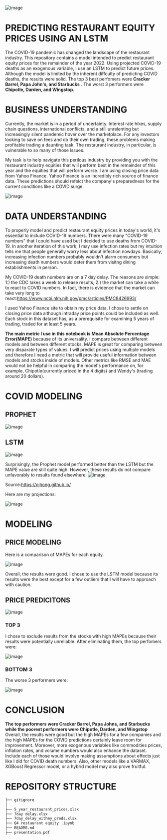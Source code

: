 ![image](https://user-images.githubusercontent.com/101752113/196540084-8af6bf70-e6da-49a6-b1d3-208e423aced9.png)
# PREDICTING RESTAURANT EQUITY PRICES USING AN LSTM
The COVID-19 pandemic has changed the landscape of the restaurant industry. This repository contains a model intended to predict restaurant equity prices for the remainder of the year 2022. Using  projected COVID-19 deaths as an exogenous variable, I use an LSTM to predict future prices. Although the model is limited by the inherent diffculty of predicting COVID deaths, the results were solid. The top 3 best perfomers were **Cracker Barrel, Papa John's, and Starbucks** . The worst 3 performers were **Chipotle, Darden, and Wingstop**.
# BUSINESS UNDERSTANDING
Currently, the market is in a period of uncertainty. Interest rate hikes, supply chain questions, international conflicts, and a still unrelenting but increasingly silent pandemic hover over the marketplace. For any investors looking to save on fees and do their own trading, these problems making profitable trading a daunting task. The restaurant industry, in particular, is vulnerable to so many of those issues. 

My task is to help navigate this perilous industry by providing you with the restaurant industry equities that will perform best in the remainder of this year and the equities that will perform worse. I am using closing price data from Yahoo Finance. Yahoo Finance is an incredibly rich source of finance data. These predictions should refelct the company's preparedness for the current conditions like a COVID surge.

![image](https://user-images.githubusercontent.com/101752113/196517979-a5b5e470-7498-4dbf-bbca-e486a1f1d0b4.png)
# DATA UNDERSTANDING

To properly model and predict restaurant equity prices in today's world, it's essential to include COVID-19 numbers. There were many "COVID-19 numbers" that I could have used but I decided to use deaths from COVID-19. In another iteration of this work, I may use infection rates but my intuition tells me that people generally worry less about infection nowdays. Basically, increasing infection numbers probably wouldn't alarm consumers but increasing death numbers would deter them from visitng dining establishments in person. 

My COVID-19 death numbers are on a 7 day delay. The reasons are simple: 1:) the CDC takes a week to release results, 2.) the market can take a while to react to COVID numbers. In fact, there is evidence that the market can take very long to react:https://www.ncbi.nlm.nih.gov/pmc/articles/PMC8426993/

I used Yahoo Finance site to obtain my price data. I chose to settle on closing price data although intraday price points could be included as well. Each stock in this dataset has, as a prerequisite for examining 5 years of trading, traded for at least 5 years.

**The main metric I use in this notebook is Mean Absolute Percentage Error(MAPE)** because of its universality. I compare between different models and between different stocks. MAPE is great for comparing between very disparate types of values. I will predict prices using multiple models and therefore I need a metric that will provide useful information between models and stocks inside of models. Other metrics like RMSE and MAE would not be helpful in comparing the model's performance on, for example, Chipotle(currently priced in the 4 digits) and Wendy's (trading around 20 dollars). 

# COVID MODELING
## PROPHET
![image](https://user-images.githubusercontent.com/101752113/196771390-a5af457c-43ee-47b3-8a05-d406ed568493.png)

## LSTM 

![image](https://user-images.githubusercontent.com/101752113/197228428-784d2c68-8fd7-4f12-897f-10a92dc7fb77.png)

Surprisingly, the Prophet model performed better than the LSTM but the  MAPE value are still quite high. However, these results do not compare unfavorably to results found elsewhere:
![image](https://user-images.githubusercontent.com/101752113/196505182-2cfb9325-1b72-4e30-aed9-708ae257abef.png)

Source:https://qjhong.github.io/

Here are my projections:

![image](https://user-images.githubusercontent.com/101752113/196772766-7b716420-23cf-4403-8781-112662a9ef01.png)
# MODELING 

## PRICE MODELING
Here is a comparison of MAPEs for each equity.

![image](https://user-images.githubusercontent.com/101752113/196774050-ff242e8d-5921-4617-8cc4-f35dca131903.png)

Overall, the results were good. I chose to use the LSTM model because its results were the best except for a few outliers that I will have to approach with caution.

## PRICE PREDICITONS
![image](https://user-images.githubusercontent.com/101752113/196774537-2e081379-a9bd-46ee-bed2-444f862fa6ba.png)

### TOP 3
I chose to exclude results from the stocks with high MAPEs because their results were potentially unreliable. After eliminating them, the top perfomers were:

![image](https://user-images.githubusercontent.com/101752113/197632503-a8760f24-c62a-4eea-bfb2-ea9770857f06.png)


### BOTTOM 3
The worse 3 performers were:

![image](https://user-images.githubusercontent.com/101752113/197632855-9a299678-fd67-4254-8c5e-7c79d8069bec.png)

# CONCLUSION
**The top performers were Cracker Barrel, Papa Johns, and Starbucks while the poorest performers were Chipotle, Darden, and Wingstop** Overall, the results were good but the high MAPEs for a few companies and the high MAPEs for the COVID predictions certainly leave room for improvement. Moreover, more exogenous variables like commodities prices, inflation rates, and volume numbers would also enhance the dataset. Include each of those would involve making assumptions about effects just like I did for COVID death numbers. Also, other models like a VARMAX, XGBoost Regressor model, or a hybrid model may also prove fruitful. 

# REPOSITORY STRUCTURE
```bash
├── gitignore
│  
├── 5_year_restaurant_prices.xlsx
├── 7day delay.xlsx
├── 7day_delay_withmy_preds.xlsx
├── Q4 restaurant equity .ipynb
├── README.md
├── presentation.pdf
```
